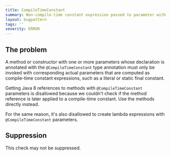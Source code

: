 ```yaml
---
title: CompileTimeConstant
summary: Non-compile-time constant expression passed to parameter with @CompileTimeConstant type annotation.
layout: bugpattern
tags: ''
severity: ERROR
---
```


<!--
*** AUTO-GENERATED, DO NOT MODIFY ***
To make changes, edit the @BugPattern annotation or the explanation in docs/bugpattern.
-->

## The problem
A method or constructor with one or more parameters whose declaration is
annotated with the `@CompileTimeConstant` type annotation must only be invoked
with corresponding actual parameters that are computed as compile-time constant
expressions, such as a literal or static final constant.

Getting Java 8 references to methods with `@CompileTimeConstant` parameters is
disallowed because we couldn't check if the method reference is later applied to
a compile-time constant. Use the methods directly instead.


For the same reason, it's also disallowed to create lambda expressions with
`@CompileTimeConstant` parameters.

## Suppression
This check may not be suppressed.
